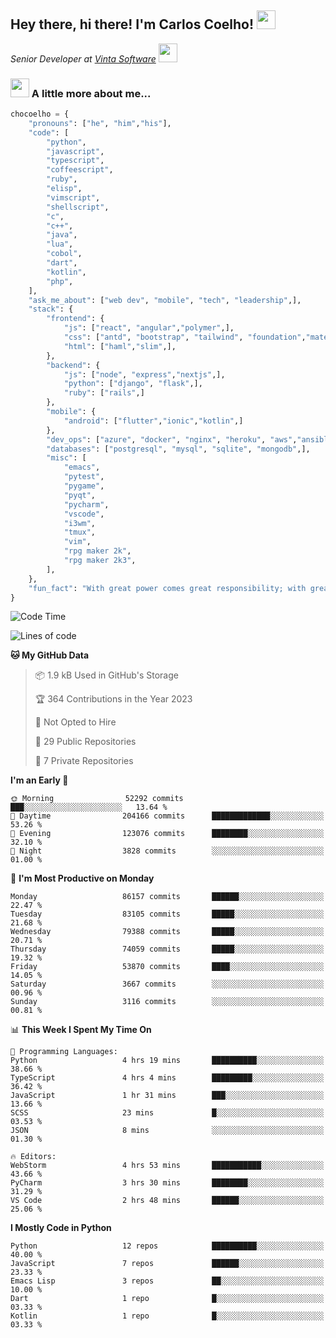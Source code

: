 <h2>Hey there, hi there! I'm Carlos Coelho! <img src="https://emoji.gg/assets/emoji/6680_this_is_fine.png" width="30"></h2>
<p><em>Senior Developer at <a href="http://www.vintasoftware.com">Vinta Software</a> <img src="https://emojis.slackmojis.com/emojis/images/1613461409/13263/bongocat_code.gif?1613461409" width="30"> 
</em></p>

### <img src="https://emojis.slackmojis.com/emojis/images/1597320283/10003/catjam.gif?1597320283" width="30"> A little more about me...  

```python
chocoelho = {
    "pronouns": ["he", "him","his"],
    "code": [
        "python",
        "javascript",
        "typescript",
        "coffeescript",
        "ruby",
        "elisp",
        "vimscript",
        "shellscript",
        "c",
        "c++",
        "java",
        "lua",
        "cobol",
        "dart",
        "kotlin",
        "php",
    ],
    "ask_me_about": ["web dev", "mobile", "tech", "leadership",],
    "stack": {
        "frontend": {
            "js": ["react", "angular","polymer",],
            "css": ["antd", "bootstrap", "tailwind", "foundation","material","sass","less",],
            "html": ["haml","slim",],
        },
        "backend": {
            "js": ["node", "express","nextjs",],
            "python": ["django", "flask",],
            "ruby": ["rails",]
        },
        "mobile": {
            "android": ["flutter","ionic","kotlin",]
        },
        "dev_ops": ["azure", "docker", "nginx", "heroku", "aws","ansible",],
        "databases": ["postgresql", "mysql", "sqlite", "mongodb",],
        "misc": [
            "emacs",
            "pytest",
            "pygame",
            "pyqt",
            "pycharm",
            "vscode",
            "i3wm",
            "tmux",
            "vim",
            "rpg maker 2k",
            "rpg maker 2k3",
        ],
    },
    "fun_fact": "With great power comes great responsibility; with great responsibility can come extreme stress"
}
```

<!--START_SECTION:waka-->
![Code Time](http://img.shields.io/badge/Code%20Time-1%2C807%20hrs%2023%20mins-blue)

![Lines of code](https://img.shields.io/badge/From%20Hello%20World%20I%27ve%20Written-990.5%20million%20lines%20of%20code-blue)

**🐱 My GitHub Data** 

> 📦 1.9 kB Used in GitHub's Storage 
 > 
> 🏆 364 Contributions in the Year 2023
 > 
> 🚫 Not Opted to Hire
 > 
> 📜 29 Public Repositories 
 > 
> 🔑 7 Private Repositories 
 > 
**I'm an Early 🐤** 

```text
🌞 Morning                52292 commits       ███░░░░░░░░░░░░░░░░░░░░░░   13.64 % 
🌆 Daytime                204166 commits      █████████████░░░░░░░░░░░░   53.26 % 
🌃 Evening                123076 commits      ████████░░░░░░░░░░░░░░░░░   32.10 % 
🌙 Night                  3828 commits        ░░░░░░░░░░░░░░░░░░░░░░░░░   01.00 % 
```
📅 **I'm Most Productive on Monday** 

```text
Monday                   86157 commits       ██████░░░░░░░░░░░░░░░░░░░   22.47 % 
Tuesday                  83105 commits       █████░░░░░░░░░░░░░░░░░░░░   21.68 % 
Wednesday                79388 commits       █████░░░░░░░░░░░░░░░░░░░░   20.71 % 
Thursday                 74059 commits       █████░░░░░░░░░░░░░░░░░░░░   19.32 % 
Friday                   53870 commits       ████░░░░░░░░░░░░░░░░░░░░░   14.05 % 
Saturday                 3667 commits        ░░░░░░░░░░░░░░░░░░░░░░░░░   00.96 % 
Sunday                   3116 commits        ░░░░░░░░░░░░░░░░░░░░░░░░░   00.81 % 
```


📊 **This Week I Spent My Time On** 

```text
💬 Programming Languages: 
Python                   4 hrs 19 mins       ██████████░░░░░░░░░░░░░░░   38.66 % 
TypeScript               4 hrs 4 mins        █████████░░░░░░░░░░░░░░░░   36.42 % 
JavaScript               1 hr 31 mins        ███░░░░░░░░░░░░░░░░░░░░░░   13.66 % 
SCSS                     23 mins             █░░░░░░░░░░░░░░░░░░░░░░░░   03.53 % 
JSON                     8 mins              ░░░░░░░░░░░░░░░░░░░░░░░░░   01.30 % 

🔥 Editors: 
WebStorm                 4 hrs 53 mins       ███████████░░░░░░░░░░░░░░   43.66 % 
PyCharm                  3 hrs 30 mins       ████████░░░░░░░░░░░░░░░░░   31.29 % 
VS Code                  2 hrs 48 mins       ██████░░░░░░░░░░░░░░░░░░░   25.06 % 
```

**I Mostly Code in Python** 

```text
Python                   12 repos            ██████████░░░░░░░░░░░░░░░   40.00 % 
JavaScript               7 repos             ██████░░░░░░░░░░░░░░░░░░░   23.33 % 
Emacs Lisp               3 repos             ██░░░░░░░░░░░░░░░░░░░░░░░   10.00 % 
Dart                     1 repo              █░░░░░░░░░░░░░░░░░░░░░░░░   03.33 % 
Kotlin                   1 repo              █░░░░░░░░░░░░░░░░░░░░░░░░   03.33 % 
```




<!--END_SECTION:waka-->
